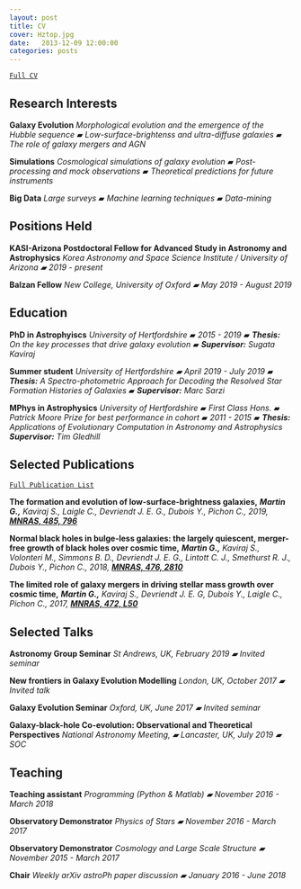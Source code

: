```yaml
---
layout: post
title: CV
cover: Hztop.jpg
date:   2013-12-09 12:00:00
categories: posts
---
```


[`Full CV`](/files/CVGarrethMartin.pdf "CV")

## Research Interests

**Galaxy Evolution** *Morphological evolution and the emergence of the Hubble sequence* &#9648; *Low-surface-brightenss and ultra-diffuse galaxies* &#9648; *The role of galaxy mergers and AGN*
  
**Simulations** *Cosmological simulations of galaxy evolution* &#9648; *Post-processing and mock observations* &#9648; *Theoretical predictions for future instruments*

**Big Data** *Large surveys* &#9648; *Machine learning techniques* &#9648; *Data-mining*

## Positions Held

**KASI-Arizona Postdoctoral Fellow for Advanced Study in Astronomy and Astrophysics** *Korea Astronomy and Space Science Institute / University of Arizona &#9648; 2019 - present*

**Balzan Fellow** *New College, University of Oxford &#9648; May 2019 - August 2019*

## Education

**PhD in Astrophyiscs** *University of Hertfordshire* &#9648; *2015 - 2019* &#9648; ***Thesis:*** *On the key processes that drive galaxy evolution* &#9648; ***Supervisor:*** *Sugata Kaviraj*

**Summer student** *University of Hertfordshire &#9648; April 2019 - July 2019* &#9648; ***Thesis:*** *A Spectro-photometric Approach for Decoding the Resolved Star Formation Histories of Galaxies*  &#9648; ***Supervisor:*** *Marc Sarzi*

**MPhys in Astrophysics** *University of Hertfordshire* &#9648; *First Class Hons.* &#9648; *Patrick Moore Prize for best performance in cohort*  &#9648; *2011 - 2015* &#9648; ***Thesis:*** *Applications of Evolutionary Computation in Astronomy and Astrophysics* ***Supervisor:*** *Tim Gledhill*

## Selected Publications

[`Full Publication List`](https://doi.org/10.1093/mnras/stz356 "Publications")

**The formation and evolution of low-surface-brightness galaxies,** ***Martin G.,*** *Kaviraj S., Laigle C., Devriendt J. E. G., Dubois Y., Pichon C., 2019,* [***MNRAS, 485, 796***](https://doi.org/10.1093/mnras/stz356 "G. Martin et al. 2019")

**Normal black holes in bulge-less galaxies: the largely quiescent, merger-free growth of black holes over cosmic time,** ***Martin G.,*** *Kaviraj S., Volonteri M., Simmons B. D., Devriendt J. E. G., Lintott C. J., Smethurst R. J., Dubois Y., Pichon C., 2018,* [***MNRAS, 476, 2810***](https://doi.org/10.1093/mnras/sty324 "G. Martin et al. 2018")

**The limited role of galaxy mergers in driving stellar mass growth over cosmic time,** ***Martin G.,*** *Kaviraj S., Devriendt J. E. G,
Dubois Y., Laigle C., Pichon C., 2017,* [***MNRAS, 472, L50***](https://doi.org/10.1093/mnrasl/slx136 "G. Martin et al. 2017")

## Selected Talks

**Astronomy Group Seminar** *St Andrews, UK, February 2019 &#9648; Invited seminar*

**New frontiers in Galaxy Evolution Modelling** *London, UK, October 2017 &#9648; Invited talk*

**Galaxy Evolution Seminar**  *Oxford, UK, June 2017 &#9648; Invited seminar*

**Galaxy-black-hole Co-evolution: Observational and Theoretical Perspectives** *National Astronomy Meeting, &#9648; Lancaster, UK, July 2019 &#9648; SOC*

## Teaching

**Teaching assistant** *Programming (Python & Matlab) &#9648; November 2016 - March 2018*

**Observatory Demonstrator** *Physics of Stars &#9648; November 2016 - March 2017*

**Observatory Demonstrator** *Cosmology and Large Scale Structure &#9648; November 2015 - March 2017*

**Chair** *Weekly arXiv astroPh paper discussion &#9648; January 2016 - June 2018*